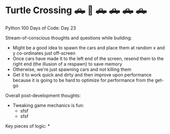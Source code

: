 # Turtle Crossing :pickup_truck:	🐢 :pickup_truck: :pickup_truck: :pickup_truck: :pickup_truck:
Python 100 Days of Code: Day 23

Stream-of-conscious thoughts and questions while building: 
* Might be a good idea to spawn the cars and place them at random x and y co-ordinates just off-screen
* Once cars have made it to the left end of the screen, resend them to the right end (the illusion of a respawn) to save memory
* Otherwise, we're just spawning cars and not killing them
* Get it to work quick and dirty and then improve upon performance because it is going to be hard to optimize for performance from the get-go

Overall post-development thoughts: 
* Tweaking game mechanics is fun:
  * sfsf
  * sfsf


Key pieces of logic: 
* 

